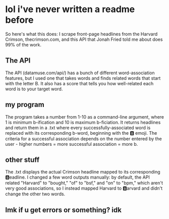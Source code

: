 # lol i've never written a readme before
So here's what this does: I scrape front-page headlines from the Harvard Crimson,
thecrimson.com, and this API that Jonah Fried told me about does 99% of the
work.
## The API
The API (datamuse.com/api/) has a bunch of different word-association features,
but I used one that takes words and finds related words that start with the
letter B. It also has a score that tells you how well-related
each word is to your target word.
## my program
The program takes a number from 1-10 as a command-line argument, where 1
is minimum b-ification and 10 is maximum b-ficiation.
It returns headlines and return them in a .txt where
every successfully-associated word is replaced with its corresponding b-word,
beginning with the 🅱️ emoji. The criteria for a successful association depends
on the number entered by the user - higher numbers = more successful association
= more b.
## other stuff
The .txt displays the actual Crimson headline mapped to its corresponding
🅱️eadline. I changed a few word outputs manually: by default, the API related
"Harvard" to "bought," "of" to "bsf," and "on" to "bpm," which aren't very good
associations, so I instead mapped Harvard to 🅱️arvard and didn't change the
other two words.
## lmk if u get errors or something? idk
